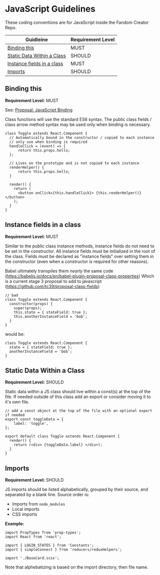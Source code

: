# JavaScript Guidelines

These coding conventions are for JavaScript inside the Fandom Creator Repo.

| Guidleine | Requirement Level |
| --- | ----------- |
| [Binding this](#binding-this) | MUST |
| [Static Data Within a Class](#static-data-within-a-class) | SHOULD |
| [Instance fields in a class](#instance-fields-in-a-class) | MUST |
| [Imports](#imports)| SHOULD |

## Binding this

**Requirement Level:** MUST

See: [Proposal: JavaScript Binding](https://wikia-inc.atlassian.net/wiki/spaces/CAKE/pages/312344881/Proposal+JavaScript+Binding)

Class functions will use the standard ES6 syntax. The public class fields / class arrow method syntax may be used only when binding is necessary.

```JS
class Toggle extends React.Component {
  // Automatically bound in the constructor / copied to each instance
  // only use when binding is required
  handleClick = (event) => {
      return this.props.hello;
  };
  
  // Lives on the prototype and is not copied to each instance
  renderHelper() {
      return this.props.hello;
  }
  
  render() {
    return (
      <button onClick={this.handleClick}> {this.renderHelper()} </button>
    );
  }
}
```

## Instance fields in a class

**Requirement Level:** MUST

Similar to the public class instance methods, instance fields do not need to be set in the constructor. All instance fields must be initialized in the root of the class. Fields must be declared as "instance fields" over setting them in the constructor (even when a constructor is required for other reasons). 

Babel ultimately transpiles them _nearly_ the same code (https://babeljs.io/docs/en/babel-plugin-proposal-class-properties) Which is a current stage 3 proposal to add to javascript (https://github.com/tc39/proposal-class-fields)  

```JS
// bad
class Toggle extends React.Component {
  constructor(props) {
    super(props);
    this.state = { stateField: true };
    this.anotherInstanceField = 'bob';
  }
}
```

would be: 

```JS
class Toggle extends React.Component {
  state = { stateField: true };
  anotherInstanceField = 'bob';
}
```

## Static Data Within a Class

**Requirement Level:** SHOULD

Static data within a JS class should live within a const(s) at the top of the file. If needed outside of this class add an export or consider moving it to it's own file.

```JS
// add a const object at the top of the file with an optional export if needed
export const toggleData = {
    label: 'toggle',
};
 
export default class Toggle extends React.Component {
  render() {
    return (<div> {toggleData.label} </div>);
  }
}
```

## Imports

**Requirement Level:** SHOULD

JS imports should be listed alphabetically, grouped by their source, and separated by a blank line. Source order is: 
* Imports from `node_modules`
* Local imports
* CSS imports

**Example:**
```
import PropTypes from 'prop-types';
import React from 'react';

import { LOGIN_STATES } from 'Constants';
import { simpleConnect } from 'reducers/reduxHelpers';

import './BaseCard.scss';
```

Note that alphebatizing is based on the import directory, then file name.
